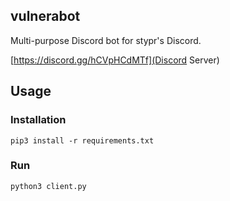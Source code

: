 ## vulnerabot

Multi-purpose Discord bot for stypr's Discord.

[https://discord.gg/hCVpHCdMTf](Discord Server)

## Usage

### Installation

`pip3 install -r requirements.txt`

### Run

`python3 client.py`

